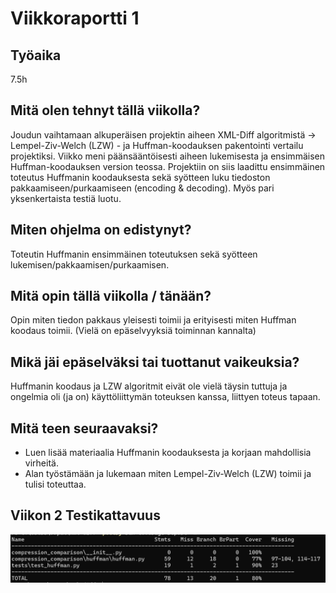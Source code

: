 # Viikkoraportti 1

## Työaika

7.5h

## Mitä olen tehnyt tällä viikolla?

Joudun vaihtamaan alkuperäisen projektin aiheen XML-Diff algoritmistä -> Lempel-Ziv-Welch (LZW) - ja Huffman-koodauksen pakentointi vertailu projektiksi.
Viikko meni päänsääntöisesti aiheen lukemisesta ja ensimmäisen Huffman-koodauksen version teossa. Projektiin on siis laadittu ensimmäinen toteutus Huffmanin koodauksesta sekä syötteen luku tiedoston pakkaamiseen/purkaamiseen (encoding & decoding). Myös pari yksenkertaista testiä luotu.

## Miten ohjelma on edistynyt?

Toteutin Huffmanin ensimmäinen toteutuksen sekä syötteen lukemisen/pakkaamisen/purkaamisen.

## Mitä opin tällä viikolla / tänään?

Opin miten tiedon pakkaus yleisesti toimii ja erityisesti miten Huffman koodaus toimii. (Vielä on epäselvyyksiä toiminnan kannalta)

## Mikä jäi epäselväksi tai tuottanut vaikeuksia?

Huffmanin koodaus ja LZW algoritmit eivät ole vielä täysin tuttuja ja ongelmia oli (ja on) käyttöliittymän toteuksen kanssa, liittyen toteus tapaan.

## Mitä teen seuraavaksi?

- Luen lisää materiaalia Huffmanin koodauksesta ja korjaan mahdollisia virheitä.
- Alan työstämään ja lukemaan miten Lempel-Ziv-Welch (LZW) toimii ja tulisi toteuttaa.


## Viikon 2 Testikattavuus

![alt text](temp_viikon2_testikattavuus.png)